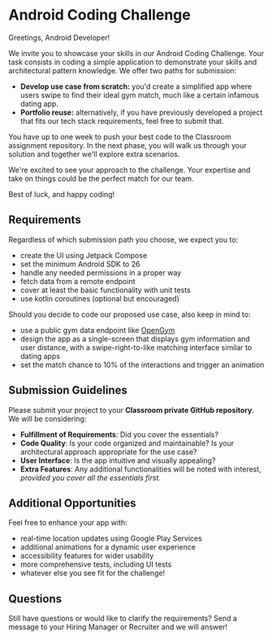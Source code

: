 # Android Coding Challenge

Greetings, Android Developer!

We invite you to showcase your skills in our Android Coding Challenge. Your task consists in coding a simple application to demonstrate your skills and architectural pattern knowledge. We offer two paths for submission:
- **Develop use case from scratch:** you'd create a simplified app where users swipe to find their ideal gym match, much like a certain infamous dating app.
- **Portfolio reuse:** alternatively, if you have previously developed a project that fits our tech stack requirements, feel free to submit that.

You have up to one week to push your best code to the Classroom assignment repository. In the next phase, you will walk us through your solution and together we'll explore extra scenarios.

We're excited to see your approach to the challenge. Your expertise and take on things could be the perfect match for our team.

Best of luck, and happy coding!

## Requirements

Regardless of which submission path you choose, we expect you to:
- create the UI using Jetpack Compose
- set the minimum Android SDK to 26
- handle any needed permissions in a proper way
- fetch data from a remote endpoint
- cover at least the basic functionality with unit tests
- use kotlin coroutines (optional but encouraged)

Should you decide to code our proposed use case, also keep in mind to:
- use a public gym data endpoint like [OpenGym](https://data.townofcary.org/api/explore/v2.1/catalog/datasets/open-gym/records?limit=100)
- design the app as a single-screen that displays gym information and user distance, with a swipe-right-to-like matching interface similar to dating apps
- set the match chance to 10% of the interactions and trigger an animation

## Submission Guidelines

Please submit your project to your **Classroom private GitHub repository**. We will be considering:

- **Fulfillment of Requirements**: Did you cover the essentials?
- **Code Quality**: Is your code organized and maintainable? Is your architectural approach appropriate for the use case?
- **User Interface**: Is the app intuitive and visually appealing?
- **Extra Features**: Any additional functionalities will be noted with interest, _provided you cover all the essentials first_.

## Additional Opportunities

Feel free to enhance your app with:

- real-time location updates using Google Play Services
- additional animations for a dynamic user experience
- accessibility features for wider usability
- more comprehensive tests, including UI tests
- whatever else you see fit for the challenge!

## Questions
Still have questions or would like to clarify the requirements? Send a message to your Hiring Manager or Recruiter and we will answer!
